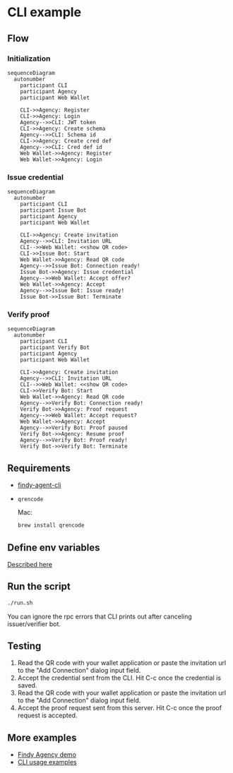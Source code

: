 # CLI example

## Flow

### Initialization

```mermaid
sequenceDiagram
  autonumber
    participant CLI
    participant Agency
    participant Web Wallet

    CLI->>Agency: Register
    CLI->>Agency: Login
    Agency-->>CLI: JWT token
    CLI->>Agency: Create schema
    Agency-->>CLI: Schema id
    CLI->>Agency: Create cred def
    Agency-->>CLI: Cred def id
    Web Wallet->>Agency: Register
    Web Wallet->>Agency: Login
```

### Issue credential

```mermaid
sequenceDiagram
  autonumber
    participant CLI
    participant Issue Bot
    participant Agency
    participant Web Wallet

    CLI->>Agency: Create invitation
    Agency-->>CLI: Invitation URL
    CLI-->>Web Wallet: <<show QR code>
    CLI->>Issue Bot: Start
    Web Wallet->>Agency: Read QR code
    Agency-->>Issue Bot: Connection ready!
    Issue Bot->>Agency: Issue credential
    Agency-->>Web Wallet: Accept offer?
    Web Wallet->>Agency: Accept
    Agency-->>Issue Bot: Issue ready!
    Issue Bot->>Issue Bot: Terminate
```

### Verify proof

```mermaid
sequenceDiagram
  autonumber
    participant CLI
    participant Verify Bot
    participant Agency
    participant Web Wallet

    CLI->>Agency: Create invitation
    Agency-->>CLI: Invitation URL
    CLI-->>Web Wallet: <<show QR code>
    CLI->>Verify Bot: Start
    Web Wallet->>Agency: Read QR code
    Agency-->>Verify Bot: Connection ready!
    Verify Bot->>Agency: Proof request
    Agency-->>Web Wallet: Accept request?
    Web Wallet->>Agency: Accept
    Agency-->>Verify Bot: Proof paused
    Verify Bot->>Agency: Resume proof
    Agency-->>Verify Bot: Proof ready!
    Verify Bot->>Verify Bot: Terminate
```

## Requirements

* [findy-agent-cli](https://github.com/findy-network/findy-agent-cli#installation)
* `qrencode`

    Mac:

    ```bash
    brew install qrencode
    ```

## Define env variables

[Described here](../README.md#setup-env-variables-for-the-agency-connection)

## Run the script

```bash
./run.sh
```

You can ignore the rpc errors that CLI prints out after canceling issuer/verifier bot.

## Testing

1. Read the QR code with your wallet application or
paste the invitation url to the "Add Connection" dialog input field.
1. Accept the credential sent from the CLI. Hit C-c once the credential is saved.
1. Read the QR code with your wallet application or
paste the invitation url to the "Add Connection" dialog input field.
1. Accept the proof request sent from this server. Hit C-c once the proof request is accepted.

## More examples

* [Findy Agency demo](https://github.com/findy-network/findy-agency-demo)
* [CLI usage examples](https://github.com/findy-network/findy-agent-cli#cli-usage-examples)
